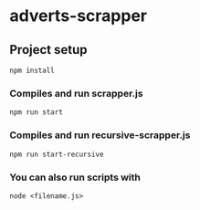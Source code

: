 # adverts-scrapper

## Project setup
```
npm install
```

### Compiles and run scrapper.js
```
npm run start
```

### Compiles and run recursive-scrapper.js
```
npm run start-recursive
```

### You can also run scripts with
```
node <filename.js>
```